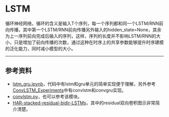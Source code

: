 # LSTM

循环神经网络，循环的含义是输入T个序列，每一个序列都和同一个LSTM/RNN前向传播，其中第一个LSTM/RNN前向传播另外输入的hidden_state=None，其余为上一序列前向完成后输入的序列，这样，序列的长度并不影响LSTM/RNN的大小，只是增加了前向传播的次数，通过这种在时序上的共享参数能够提升时序建模的泛化能力，同时减小模型的大小。

---
## 参考资料
- [lstm_gru.ipynb](https://github.com/emadRad/lstm-gru-pytorch/blob/master/lstm_gru.ipynb)，代码中有lstm和gru单元的简单实现便于理解，另外参考[ConvLSTM_Experiments](https://github.com/BachelorDog/ConvLSTM_Experiments.git)中有convlstm和convgru实现。
- [convlstm.py](https://github.com/ndrplz/ConvLSTM_pytorch/blob/master/convlstm.py)，也可以参考该模块。
- [HAR-stacked-residual-bidir-LSTMs](https://github.com/guillaume-chevalier/HAR-stacked-residual-bidir-LSTMs)，其中的residual双向卷积图示非常简介清楚。
